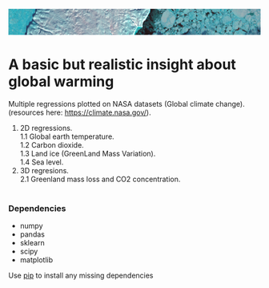 ![title](img/img.png)
# A basic but realistic insight about global warming
Multiple regressions plotted on NASA datasets (Global climate change).<br>
(resources here: https://climate.nasa.gov/).<br>

1. 2D regressions.<br>
    1.1 Global earth temperature.<br>
    1.2 Carbon dioxide.<br>
    1.3 Land ice (GreenLand Mass Variation).<br>
    1.4 Sea level.<br>
2. 3D regresions.<br>
    2.1 Greenland mass loss and CO2 concentration.<br><br>

### Dependencies
* numpy
* pandas
* sklearn
* scipy 
* matplotlib

Use [pip](https://pypi.python.org/pypi/pip) to install any missing dependencies
